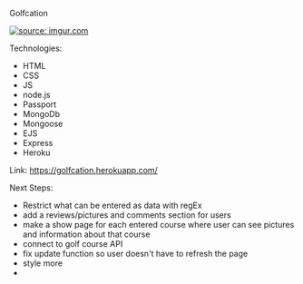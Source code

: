 Golfcation

<a href="https://imgur.com/a/ibnfgvB"><img src="https://imgur.com/a/ibnfgvB.png" title="source: imgur.com" /></a>

Technologies:
- HTML
- CSS
- JS
- node.js
- Passport
- MongoDb
- Mongoose
- EJS
- Express
- Heroku


Link:
https://golfcation.herokuapp.com/

Next Steps:
- Restrict what can be entered as data with regEx
- add a reviews/pictures and comments section for users
- make a show page for each entered course where user can see pictures and information about that course
- connect to golf course API
- fix update function so user doesn't have to refresh the page
- style more 
- 


